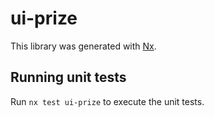 # ui-prize

This library was generated with [Nx](https://nx.dev).

## Running unit tests

Run `nx test ui-prize` to execute the unit tests.
